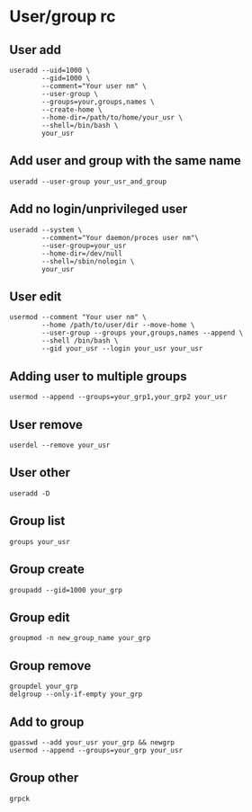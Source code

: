 # User/group rc

## User add

    useradd --uid=1000 \
            --gid=1000 \
            --comment="Your user nm" \
            --user-group \
            --groups=your,groups,names \
            --create-home \
            --home-dir=/path/to/home/your_usr \
            --shell=/bin/bash \
            your_usr

## Add user and group with the same name

    useradd --user-group your_usr_and_group

## Add no login/unprivileged user

    useradd --system \
            --comment="Your daemon/proces user nm"\
            --user-group=your_usr
            --home-dir=/dev/null
            --shell=/sbin/nologin \
            your_usr

## User edit

    usermod --comment "Your user nm" \
            --home /path/to/user/dir --move-home \
            --user-group --groups your,groups,names --append \
            --shell /bin/bash \
            --gid your_usr --login your_usr your_usr

## Adding user to multiple groups

    usermod --append --groups=your_grp1,your_grp2 your_usr

## User remove

    userdel --remove your_usr

## User other

    useradd -D

## Group list

    groups your_usr

## Group create

    groupadd --gid=1000 your_grp

## Group edit

    groupmod -n new_group_name your_grp

## Group remove

    groupdel your_grp
    delgroup --only-if-empty your_grp

## Add to group

    gpasswd --add your_usr your_grp && newgrp
    usermod --append --groups=your_grp your_usr

## Group other

    grpck
